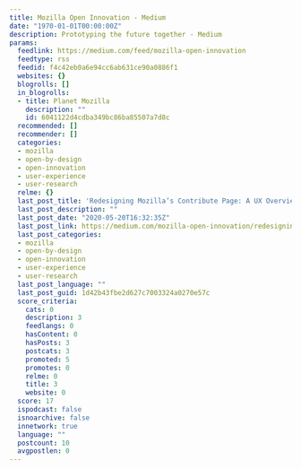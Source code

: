 ```yaml
---
title: Mozilla Open Innovation - Medium
date: "1970-01-01T00:00:00Z"
description: Prototyping the future together - Medium
params:
  feedlink: https://medium.com/feed/mozilla-open-innovation
  feedtype: rss
  feedid: f4c42eb0a6e94cc6ab631ce90a0886f1
  websites: {}
  blogrolls: []
  in_blogrolls:
  - title: Planet Mozilla
    description: ""
    id: 6041122d4cdba349bc86ba85507a7d8c
  recommended: []
  recommender: []
  categories:
  - mozilla
  - open-by-design
  - open-innovation
  - user-experience
  - user-research
  relme: {}
  last_post_title: 'Redesigning Mozilla’s Contribute Page: A UX Overview'
  last_post_description: ""
  last_post_date: "2020-05-20T16:32:35Z"
  last_post_link: https://medium.com/mozilla-open-innovation/redesigning-mozillas-contribute-page-a-ux-overview-2e13282fb735?source=rss----410b8dc3986d---4
  last_post_categories:
  - mozilla
  - open-by-design
  - open-innovation
  - user-experience
  - user-research
  last_post_language: ""
  last_post_guid: 1d42b43fbe2d627c7003324a0270e57c
  score_criteria:
    cats: 0
    description: 3
    feedlangs: 0
    hasContent: 0
    hasPosts: 3
    postcats: 3
    promoted: 5
    promotes: 0
    relme: 0
    title: 3
    website: 0
  score: 17
  ispodcast: false
  isnoarchive: false
  innetwork: true
  language: ""
  postcount: 10
  avgpostlen: 0
---
```

